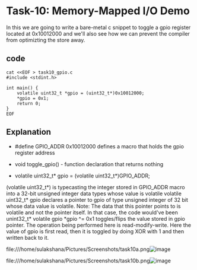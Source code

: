 # Task-10: Memory-Mapped I/O Demo
In this we are going to write a bare-metal c snippet to toggle a gpio register located at 0x10012000 and we'll also see how we can prevent the compiler from optimizting the store away.

## code
```
cat <<EOF > task10_gpio.c
#include <stdint.h>

int main() {
    volatile uint32_t *gpio = (uint32_t*)0x10012000;
    *gpio = 0x1;
    return 0;
}
EOF
```

## Explanation
* #define GPIO_ADDR 0x10012000 defines a macro that holds the gpio register address

* void toggle_gpio() - function declaration that returns nothing

* volatile uint32_t* gpio = (volatile uint32_t*)GPIO_ADDR;

(volatile uint32_t*) is typecasting the integer stored in GPIO_ADDR macro into a 32-bit unsigned integer data types whose value is volatile
volatile uint32_t* gpio declares a pointer to gpio of type unsigned integer of 32 bit whose data value is volatile. Note: The data that this pointer points to is volatile and not the pointer itself. In that case, the code would've been unint32_t* volatile gpio
*gpio ^= 0x1 toggles/flips the value stored in gpio pointer. The operation being performed here is read-modify-write. Here the value of gpio is first read, then it is toggled by doing XOR with 1 and then written back to it.

file:///home/sulakshana/Pictures/Screenshots/task10a.png![image](https://github.com/user-attachments/assets/a03421a5-dcd0-48b6-b7cc-16e98a412cc3)

file:///home/sulakshana/Pictures/Screenshots/task10b.png![image](https://github.com/user-attachments/assets/5ed3527f-b545-4a17-995e-a6b1532e2f00)
